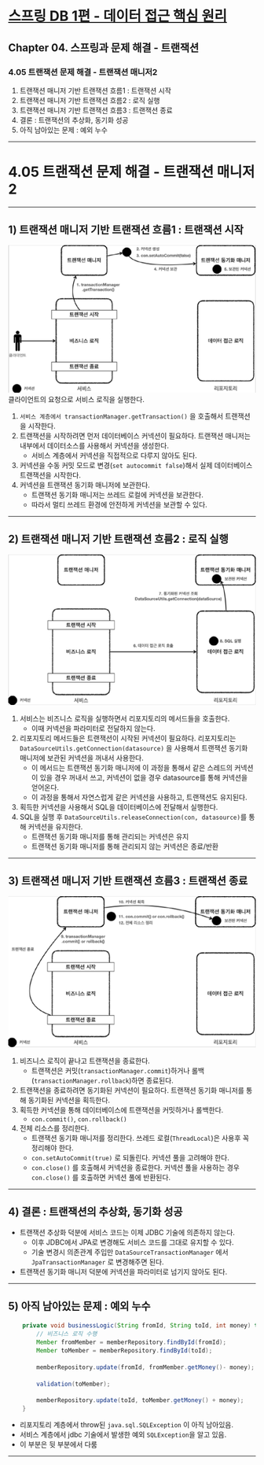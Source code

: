 # <a href = "../README.md" target="_blank">스프링 DB 1편 - 데이터 접근 핵심 원리</a>
## Chapter 04. 스프링과 문제 해결 - 트랜잭션
### 4.05 트랜잭션 문제 해결 - 트랜잭션 매니저2
1) 트랜잭션 매니저 기반 트랜잭션 흐름1 : 트랜잭션 시작
2) 트랜잭션 매니저 기반 트랜잭션 흐름2 : 로직 실행
3) 트랜잭션 매니저 기반 트랜잭션 흐름3 : 트랜잭션 종료
4) 결론 : 트랜잭션의 추상화, 동기화 성공
5) 아직 남아있는 문제 : 예외 누수
---

# 4.05 트랜잭션 문제 해결 - 트랜잭션 매니저2

---

## 1) 트랜잭션 매니저 기반 트랜잭션 흐름1 : 트랜잭션 시작

![transaction-manager_start_transaction](img/transaction-manager_start_transaction.png)
클라이언트의 요청으로 서비스 로직을 실행한다.

1. `서비스 계층에서 transactionManager.getTransaction()` 을 호출해서 트랜잭션을 시작한다.
2. 트랜잭션을 시작하려면 먼저 데이터베이스 커넥션이 필요하다. 트랜잭션 매니저는 내부에서 데이터소스를 사용해서 커넥션을 생성한다.
   - 서비스 계층에서 커넥션을 직접적으로 다루지 않아도 된다.
3. 커넥션을 수동 커밋 모드로 변경(`set autocommit false`)해서 실제 데이터베이스 트랜잭션을 시작한다.
4. 커넥션을 트랜잭션 동기화 매니저에 보관한다.
   - 트랜잭션 동기화 매니저는 쓰레드 로컬에 커넥션을 보관한다.
   - 따라서 멀티 쓰레드 환경에 안전하게 커넥션을 보관할 수 있다.

---

## 2) 트랜잭션 매니저 기반 트랜잭션 흐름2 : 로직 실행

![transaction-manager_logic](img/transaction-manager_logic.png)

1. 서비스는 비즈니스 로직을 실행하면서 리포지토리의 메서드들을 호출한다. 
   - 이때 커넥션을 파라미터로 전달하지 않는다.
2. 리포지토리 메서드들은 트랜잭션이 시작된 커넥션이 필요하다. 리포지토리는 `DataSourceUtils.getConnection(datasource)` 을 사용해서 트랜잭션 동기화 매니저에 보관된 커넥션을 꺼내서 사용한다.
   - 이 메서드는 트랜잭션 동기화 매니저에 이 과정을 통해서 같은 스레드의 커넥션이 있을 경우 꺼내서 쓰고, 커넥션이 없을 경우 datasource를 통해 커넥션을 얻어온다.
   - 이 과정을 통해서 자연스럽게 같은 커넥션을 사용하고, 트랜잭션도 유지된다.
3. 획득한 커넥션을 사용해서 SQL을 데이터베이스에 전달해서 실행한다.
4. SQL을 실행 후 `DataSourceUtils.releaseConnection(con, datasource)`를 통해 커넥션을 유지한다.
   - 트랜잭션 동기화 매니저를 통해 관리되는 커넥션은 유지
   - 트랜잭션 동기화 매니저를 통해 관리되지 않는 커넥션은 종료/반환

---

## 3) 트랜잭션 매니저 기반 트랜잭션 흐름3 : 트랜잭션 종료

![transaction-manager_end_transaction](img/transaction-manager_end_transaction.png)

1. 비즈니스 로직이 끝나고 트랜잭션을 종료한다.
   - 트랜잭션은 커밋(`transactionManager.commit`)하거나 롤백(`transactionManager.rollback`)하면 종료된다.
2. 트랜잭션을 종료하려면 동기화된 커넥션이 필요하다. 트랜잭션 동기화 매니저를 통해 동기화된 커넥션을 획득한다.
3. 획득한 커넥션을 통해 데이터베이스에 트랜잭션을 커밋하거나 롤백한다.
   - `con.commit()`, `con.rollback()`
4. 전체 리소스를 정리한다.
   - 트랜잭션 동기화 매니저를 정리한다. 쓰레드 로컬(`ThreadLocal`)은 사용후 꼭 정리해야 한다.
   - `con.setAutoCommit(true)` 로 되돌린다. 커넥션 풀을 고려해야 한다.
   - `con.close()` 를 호출해셔 커넥션을 종료한다. 커넥션 풀을 사용하는 경우 `con.close()` 를 호출하면 커넥션 풀에 반환된다.

---

## 4) 결론 : 트랜잭션의 추상화, 동기화 성공

- 트랜잭션 추상화 덕분에 서비스 코드는 이제 JDBC 기술에 의존하지 않는다.
  - 이후 JDBC에서 JPA로 변경해도 서비스 코드를 그대로 유지할 수 있다.
  - 기술 변경시 의존관계 주입만 `DataSourceTransactionManager` 에서 `JpaTransactionManager` 로 변경해주면 된다.
- 트랜잭션 동기화 매니저 덕분에 커넥션을 파라미터로 넘기지 않아도 된다.

---

## 5) 아직 남아있는 문제 : 예외 누수
```java
    private void businessLogic(String fromId, String toId, int money) throws SQLException {
        // 비즈니스 로직 수행
        Member fromMember = memberRepository.findById(fromId);
        Member toMember = memberRepository.findById(toId);

        memberRepository.update(fromId, fromMember.getMoney()- money);

        validation(toMember);

        memberRepository.update(toId, toMember.getMoney() + money);
    }
```
- 리포지토리 계층에서 throw된 `java.sql.SQLException` 이 아직 남아있음.
- 서비스 계층에서 jdbc 기술에서 발생한 예외 `SQLException`을 알고 있음.
- 이 부분은 뒷 부분에서 다룸

---